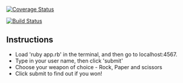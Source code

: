 [![Coverage Status](https://coveralls.io/repos/github/jackhardy1/rockpaperscissors/badge.svg?branch=master)](https://coveralls.io/github/jackhardy1/rockpaperscissors?branch=master)

[![Build Status](https://travis-ci.org/jackhardy1/rockpaperscissors.svg?branch=master)](https://travis-ci.org/jackhardy1/rockpaperscissors)

Instructions
-------
* Load 'ruby app.rb' in the terminal, and then go to localhost:4567.
* Type in your user name, then click 'submit'
* Choose your weapon of choice - Rock, Paper and scissors
* Click submit to find out if you won!
